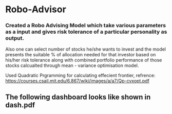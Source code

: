 # Robo-Advisor
### Created a Robo Advising Model which take various parameters as a input and gives risk tolerance of a particular personality as output.
Also one can select number of stocks he/she wants to invest and the model presents the suitable % of allocation needed for that investor based on his/her risk tolerance along with combined portfolio performance of those stocks calcualted through mean - variance optimisation model.

Used Quadratic Prgramming for calculating effecient frontier,
refrence: https://courses.csail.mit.edu/6.867/wiki/images/a/a7/Qp-cvxopt.pdf
## The following dashboard looks like shown in dash.pdf
